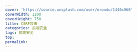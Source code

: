 ```yaml
---
cover: 'https://source.unsplash.com/user/erondu/1440x960'
coverWidth: 1200
coverHeight: 750
title: CSRF攻击
categories: 前端安全
tags: 前端安全
top:
permalink:
---
```

<!--more-->